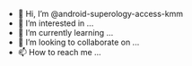 - 👋 Hi, I’m @android-superology-access-kmm
- 👀 I’m interested in ...
- 🌱 I’m currently learning ...
- 💞️ I’m looking to collaborate on ...
- 📫 How to reach me ...

<!---
android-superology-access-kmm/android-superology-access-kmm is a ✨ special ✨ repository because its `README.md` (this file) appears on your GitHub profile.
You can click the Preview link to take a look at your changes.
--->
